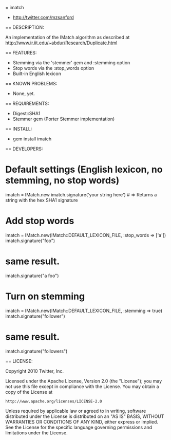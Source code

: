 = imatch

* http://twitter.com/mzsanford

== DESCRIPTION:

An implementation of the IMatch algorithm as described at http://www.ir.iit.edu/~abdur/Research/Duplicate.html

== FEATURES:

* Stemming via the 'stemmer' gem and :stemming option
* Stop words via the :stop_words option
* Built-in English lexicon

== KNOWN PROBLEMS:

* None, yet.

== REQUIREMENTS:

* Digest::SHA1
* Stemmer gem (Porter Stemmer implementation)

== INSTALL:

* gem install imatch

== DEVELOPERS:

 # Default settings (English lexicon, no stemming, no stop words)
 imatch = IMatch.new
 imatch.signature('your string here') # => Returns a string with the hex SHA1 signature

 # Add stop words
 imatch = IMatch.new(IMatch::DEFAULT_LEXICON_FILE, :stop_words => ['a'])
 imatch.signature("foo")
 # same result.
 imatch.signature("a foo")


 # Turn on stemming
 imatch = IMatch.new(IMatch::DEFAULT_LEXICON_FILE, :stemming => true)
 imatch.signature("follower")
 # same result.
 imatch.signature("followers")

== LICENSE:

Copyright 2010 Twitter, Inc.

Licensed under the Apache License, Version 2.0 (the "License"); you may not use this
file except in compliance with the License. You may obtain a copy of the License at

    http://www.apache.org/licenses/LICENSE-2.0

Unless required by applicable law or agreed to in writing, software distributed
under the License is distributed on an "AS IS" BASIS, WITHOUT WARRANTIES OR
CONDITIONS OF ANY KIND, either express or implied. See the License for the
specific language governing permissions and limitations under the License.
